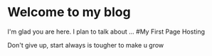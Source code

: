 # Welcome to my blog

I'm glad you are here. I plan to talk about ...
#My First Page Hosting

Don't give up, start always is tougher to make u grow

